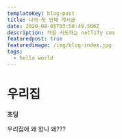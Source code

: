 ```yaml
---
templateKey: blog-post
title: 나의 첫 번째 게시글
date: 2020-08-05T03:50:49.566Z
description: 처음 시도하는 netlify cms
featuredpost: true
featuredimage: /img/blog-index.jpg
tags:
  - hello world
---
```

# 우리집

**초딩**

우리집에 왜  왔니 왜???